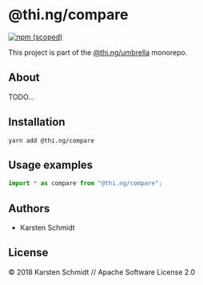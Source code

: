 # @thi.ng/compare

[![npm (scoped)](https://img.shields.io/npm/v/@thi.ng/compare.svg)](https://www.npmjs.com/package/@thi.ng/compare)

This project is part of the
[@thi.ng/umbrella](https://github.com/thi-ng/umbrella/) monorepo.

## About

TODO...

## Installation

```
yarn add @thi.ng/compare
```

## Usage examples

```typescript
import * as compare from "@thi.ng/compare";
```

## Authors

- Karsten Schmidt

## License

&copy; 2018 Karsten Schmidt // Apache Software License 2.0

